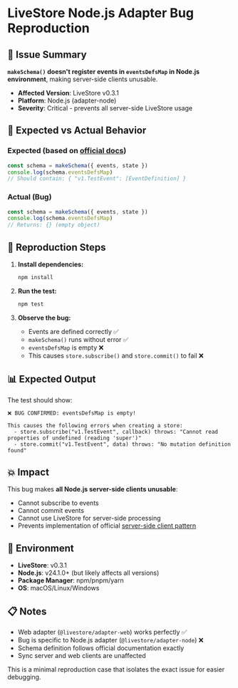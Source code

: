 # LiveStore Node.js Adapter Bug Reproduction

## 🚨 Issue Summary

**`makeSchema()` doesn't register events in `eventsDefsMap` in Node.js environment**, making server-side clients unusable.

- **Affected Version**: LiveStore v0.3.1
- **Platform**: Node.js (adapter-node)
- **Severity**: Critical - prevents all server-side LiveStore usage

## 🔬 Expected vs Actual Behavior

### Expected (based on [official docs](https://docs.livestore.dev/reference/syncing/server-side-clients/))
```javascript
const schema = makeSchema({ events, state })
console.log(schema.eventsDefsMap) 
// Should contain: { "v1.TestEvent": [EventDefinition] }
```

### Actual (Bug)
```javascript
const schema = makeSchema({ events, state })
console.log(schema.eventsDefsMap) 
// Returns: {} (empty object)
```

## 🔄 Reproduction Steps

1. **Install dependencies:**
   ```bash
   npm install
   ```

2. **Run the test:**
   ```bash
   npm test
   ```

3. **Observe the bug:**
   - Events are defined correctly ✅
   - `makeSchema()` runs without error ✅
   - `eventsDefsMap` is empty ❌
   - This causes `store.subscribe()` and `store.commit()` to fail ❌

## 📊 Expected Output

The test should show:
```
❌ BUG CONFIRMED: eventsDefsMap is empty!

This causes the following errors when creating a store:
  - store.subscribe("v1.TestEvent", callback) throws: "Cannot read properties of undefined (reading 'super')"
  - store.commit("v1.TestEvent", data) throws: "No mutation definition found"
```

## 💥 Impact

This bug makes **all Node.js server-side clients unusable**:
- Cannot subscribe to events
- Cannot commit events  
- Cannot use LiveStore for server-side processing
- Prevents implementation of official [server-side client pattern](https://docs.livestore.dev/reference/syncing/server-side-clients/)

## 🔧 Environment

- **LiveStore**: v0.3.1
- **Node.js**: v24.1.0+ (but likely affects all versions)
- **Package Manager**: npm/pnpm/yarn
- **OS**: macOS/Linux/Windows

## 📋 Notes

- Web adapter (`@livestore/adapter-web`) works perfectly ✅
- Bug is specific to Node.js adapter (`@livestore/adapter-node`) ❌
- Schema definition follows official documentation exactly
- Sync server and web clients are unaffected

This is a minimal reproduction case that isolates the exact issue for easier debugging. 